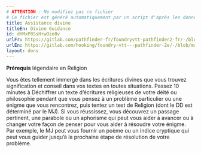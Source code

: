 ```yaml
---
# ATTENTION : Ne modifiez pas ce fichier
# Ce fichier est généré automatiquement par un script d'après les données du module Foundry VTT officiel et de sa traduction
title: Assistance divine
titleEn: Divine Guidance
id: dYMxP8SsHrwOze8v
urlFr: https://gitlab.com/pathfinder-fr/foundryvtt-pathfinder2-fr/-/blob/master/data/feats/dYMxP8SsHrwOze8v.htm
urlEn: https://gitlab.com/hooking/foundry-vtt---pathfinder-2e/-/blob/master/packs/data/feats.db/divine-guidance.json
layout: dons
---
```

**Prérequis** légendaire en Religion

Vous êtes tellement immergé dans les écritures divines que vous trouvez signification et conseil dans vos textes en toutes situations. Passez 10 minutes à Déchiffrer un texte d’écritures religieuses de votre déité ou philosophie pendant que vous pensez à un problème particulier ou une énigme que vous rencontrez, puis tentez un test de Religion (dont le DD est déterminé par le MJ). Si vous réussissez, vous découvrez un passage pertinent, une parabole ou un aphorisme qui peut vous aider à avancer ou à changer votre façon de penser pour vous aider à résoudre votre énigme. Par exemple, le MJ peut vous fournir un poème ou un indice cryptique qui peut vous guider jusqu’à la prochaine étape de résolution de votre problème.
